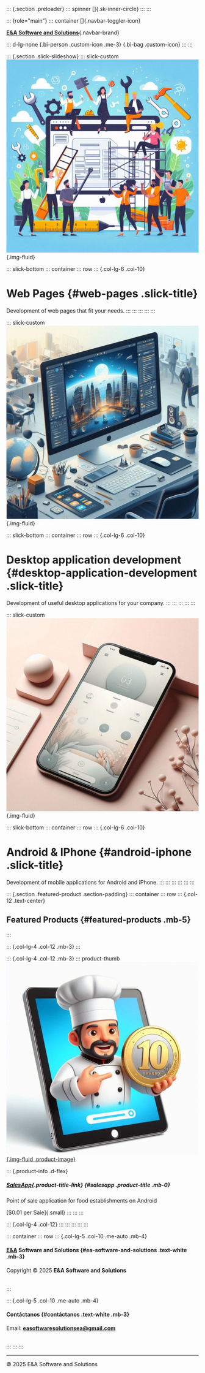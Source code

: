 ::: {.section .preloader}
::: spinner
[]{.sk-inner-circle}
:::
:::

::: {role="main"}
::: container
[]{.navbar-toggler-icon}

[**E&A Software and Solutions**](index.html){.navbar-brand}

::: d-lg-none
[](sign-in.html){.bi-person .custom-icon .me-3}
[](product-detail.html){.bi-bag .custom-icon}
:::
:::

::: {.section .slick-slideshow}
::: slick-custom
![](images/slideshow/webpage.jpeg){.img-fluid}

::: slick-bottom
::: container
::: row
::: {.col-lg-6 .col-10}
# Web Pages {#web-pages .slick-title}

Development of web pages that fit your needs.
:::
:::
:::
:::
:::

::: slick-custom
![](images/slideshow/desktopapp.jpeg){.img-fluid}

::: slick-bottom
::: container
::: row
::: {.col-lg-6 .col-10}
# Desktop application development {#desktop-application-development .slick-title}

Development of useful desktop applications for your company.
:::
:::
:::
:::
:::

::: slick-custom
![](images/slideshow/mobileapp.jpeg){.img-fluid}

::: slick-bottom
::: container
::: row
::: {.col-lg-6 .col-10}
# Android & IPhone {#android-iphone .slick-title}

Development of mobile applications for Android and iPhone.
:::
:::
:::
:::
:::
:::

::: {.section .featured-product .section-padding}
::: container
::: row
::: {.col-12 .text-center}
## Featured Products {#featured-products .mb-5}
:::

::: {.col-lg-4 .col-12 .mb-3}
:::

::: {.col-lg-4 .col-12 .mb-3}
::: product-thumb
[![](images/KitchenAppIcon.jpg){.img-fluid
.product-image}](https://play.google.com/store/apps/details?id=com.easoftwaresolutions.salesapp)

::: {.product-info .d-flex}
<div>

##### [SalesApp](product-detail.html){.product-title-link} {#salesapp .product-title .mb-0}

Point of sale application for food establishments on Android

</div>

[\$0.01 per Sale]{.small}
:::
:::
:::

::: {.col-lg-4 .col-12}
:::
:::
:::
:::
:::

::: container
::: row
::: {.col-lg-5 .col-10 .me-auto .mb-4}
#### [E&A](index.html) Software and Solutions {#ea-software-and-solutions .text-white .mb-3}

Copyright © 2025 **E&A Software and Solutions**

\
:::

::: {.col-lg-5 .col-10 .me-auto .mb-4}
#### Contáctanos {#contáctanos .text-white .mb-3}

Email: **easoftwaresolutionsea@gmail.com**

\
:::
:::
:::

---

© 2025 E&A Software and Solutions

